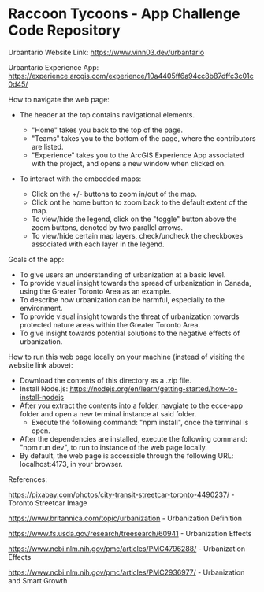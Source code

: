 # Raccoon Tycoons - App Challenge Code Repository

Urbantario Website Link: https://www.vinn03.dev/urbantario

Urbantario Experience App: https://experience.arcgis.com/experience/10a4405ff6a94cc8b87dffc3c01c0d45/

How to navigate the web page:
- The header at the top contains navigational elements.
  - "Home" takes you back to the top of the page.
  - "Teams" takes you to the bottom of the page, where the contributors are listed.
  - "Experience" takes you to the ArcGIS Experience App associated with the project, and opens a new window when clicked on.
  
- To interact with the embedded maps:
  - Click on the +/- buttons to zoom in/out of the map.
  - Click ont he home button to zoom back to the default extent of the map.
  - To view/hide the legend, click on the "toggle" button above the zoom buttons, denoted by two parallel arrows.
  - To view/hide certain map layers, check/uncheck the checkboxes associated with each layer in the legend.

Goals of the app:
- To give users an understanding of urbanization at a basic level.
- To provide visual insight towards the spread of urbanization in Canada, using the Greater Toronto Area as an example.
- To describe how urbanization can be harmful, especially to the environment.
- To provide visual insight towards the threat of urbanization towards protected nature areas within the Greater Toronto Area.
- To give insight towards potential solutions to the negative effects of urbanization.

How to run this web page locally on your machine (instead of visiting the website link above):
- Download the contents of this directory as a .zip file.
- Install Node.js: https://nodejs.org/en/learn/getting-started/how-to-install-nodejs
- After you extract the contents into a folder, navgiate to the ecce-app folder and open a new terminal instance at said folder.
  - Execute the following command: "npm install", once the terminal is open.
- After the dependencies are installed, execute the following command: "npm run dev", to run to instance of the web page locally.
- By default, the web page is accessible through the following URL: localhost:4173, in your browser.
  
References:

https://pixabay.com/photos/city-transit-streetcar-toronto-4490237/ - Toronto Streetcar Image

https://www.britannica.com/topic/urbanization - Urbanization Definition

https://www.fs.usda.gov/research/treesearch/60941 - Urbanization Effects

https://www.ncbi.nlm.nih.gov/pmc/articles/PMC4796288/ - Urbanization Effects

https://www.ncbi.nlm.nih.gov/pmc/articles/PMC2936977/ - Urbanization and Smart Growth
